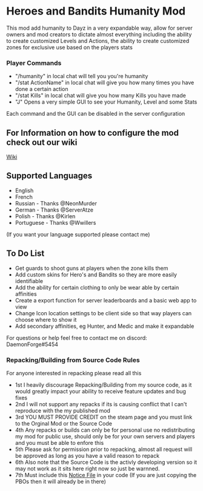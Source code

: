 # Heroes and Bandits Humanity Mod

This mod add humanity to Dayz in a very expandable way, allow for server owners and mod creators to dictate almost everything including the ability to create customized Levels and Actions, the ability to create customized zones for exclusive use based on the players stats

### Player Commands
- "/humanity" in local chat will tell you you're humanity
- "/stat ActionName" in local chat will give you how many times you have done a certain action
- "/stat Kills" in local chat will give you how many Kills you have made
- "J" Opens a very simple GUI to see your Humanity, Level and some Stats

Each command and the GUI can be disabled in the server configuration

## For Information on how to configure the mod check out our wiki
[Wiki](https://github.com/daemonforge/Dayz-HeroesAndBandits/wiki)

## Supported Languages
- English
- French
- Russian - Thanks @NeonMurder
- German  - Thanks @ServerAtze
- Polish  - Thanks @Kirlen
- Portuguese - Thanks @Wwillers

(If you want your language supported please contact me)


## To Do List
- Get guards to shoot guns at players when the zone kills them
- Add custom skins for Hero's and Bandits so they are more easily identifiable
- Add the ability for certain clothing to only be wear able by certain affinities
- Create a export function for server leaderboards and a basic web app to view
- Change Icon location settings to be client side so that way players can choose where to show it
- Add secondary affinities, eg Hunter, and Medic and make it expandable

For questions or help feel free to contact me on discord: DaemonForge#5454


### Repacking/Building from Source Code Rules
For anyone interested in repacking please read all this
- 1st I heavily discourage Repacking/Building from my source code, as it would greatly impact your ability to receive feature updates and bug fixes
- 2nd I will not support any repacks if its is causing conflict that I can't reproduce with the my published mod 
- 3rd YOU MUST PROVIDE CREDIT on the steam page and you must link to the Orginal Mod or the Source Code
- 4th Any repacks or builds can only be for personal use no redistributing my mod for public use, should only be for your own servers and players and you must be able to enfore this
- 5th Please ask for permission prior to repacking, almost all request will be approved as long as you have a valid reason to repack
- 6th Also note that the Source Code is the activly developing version so it may not work as it sits here right now so just be warnned.
- 7th Must include this [Notice File](https://raw.githubusercontent.com/daemonforge/Dayz-HeroesAndBandits/master/NOTICE) in your code (If you are just copying the PBOs then it will already be in there)
